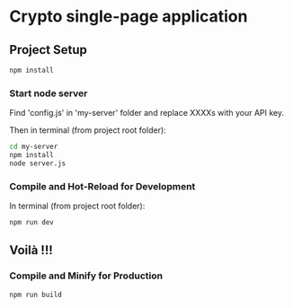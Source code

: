 # Crypto single-page application

## Project Setup

```sh
npm install
```

### Start node server

Find 'config.js' in 'my-server' folder and replace XXXXs with your API key.

Then in terminal (from project root folder):

```sh
cd my-server
npm install
node server.js
```

### Compile and Hot-Reload for Development

In terminal (from project root folder):

```sh
npm run dev
```

## Voilà !!!

### Compile and Minify for Production

```sh
npm run build
```
